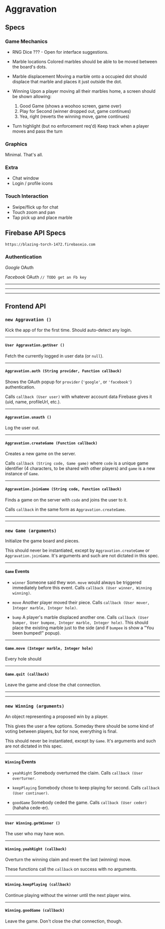 # Aggravation

## Specs

### Game Mechanics
- RNG Dice
  ??? - Open for interface suggestions.

- Marble locations
  Colored marbles should be able to be moved between the board's dots.

- Marble displacement
  Moving a marble onto a occupied dot should displace that marble and places it just outside the dot.

- Winning
  Upon a player moving all their marbles home, a screen should be shown allowing:
  1. Good Game (shows a woohoo screen, game over)
  2. Play for Second (winner dropped out, game continues)
  3. Yea, right (reverts the winning move, game continues)

- Turn highlight (but no enforcement req'd)
  Keep track when a player moves and pass the turn

### Graphics
Minimal.  That's all.

### Extra
- Chat window
- Login / profile icons

### Touch Interaction
- Swipe/flick up for chat
- Touch zoom and pan
- Tap pick up and place marble


## Firebase API Specs
    https://blazing-torch-1472.firebaseio.com
### Authentication
*Google* OAuth

*Facebook* OAuth `// TODO get an Fb key`

***
***
***

## Frontend API

### `new Aggravation ()`
Kick the app of for the first time.  Should auto-detect any login.

***
#### `User Aggravation.getUser ()`
Fetch the currently logged in user data (or `null`).

***
#### `Aggravation.auth (String provider, Function callback)`
Shows the OAuth popup for `provider` (`'google'`, or `'facebook'`) authentication.

Calls `callback (User user)` with whatever account data Firebase gives it (uid, name, profileUrl, etc.).

***
#### `Aggravation.unauth ()`
Log the user out.

***
#### `Aggravation.createGame (Function callback)`
Creates a new game on the server.

Calls `callback (String code, Game game)` where `code` is a unique game identifier (4 characters, to be shared with other players) and `game` is a new instance of `Game`.

***
#### `Aggravation.joinGame (String code, Function callback)`
Finds a game on the server with `code` and joins the user to it.

Calls `callback` in the same form as `Aggravation.createGame`.

***
***
### `new Game (arguments)`
Initialize the game board and pieces.

This should never be instantiated, except by `Aggravation.createGame` or `Aggravation.joinGame`.  It's arguments and such are not dictated in this spec.

***
#### `Game` Events

- `winner` Someone said they won.  `move` would always be triggered immediately before this event.
  Calls `callback (User winner, Winning winning)`.

- `move` Another player moved their piece.
  Calls `callback (User mover, Integer marble, Integer hole)`. 

- `bump` A player's marble displaced another one.
  Calls `callback (User bumper, User bumpee, Integer marble, Integer hole)`.
  This should place the existing marble just to the side (and if `bumpee` is  show a "You been bumped!" popup).


***
#### `Game.move (Integer marble, Integer hole)`
Every hole should

***
#### `Game.quit (callback)`
Leave the game and close the chat connection.

***
***

### `new Winning (arguments)`
An object representing a proposed win by a player.

This gives the user a few options.  Someday there should be some kind of voting between players, but for now, everything is final.

This should never be instantiated, except by `Game`.  It's arguments and such are not dictated in this spec.

***
#### `Winning` Events
- `yeahRight`  Somebody overturned the claim.
  Calls `callback (User overturner`.

- `keepPlaying`  Somebody chose to keep playing for second.
  Calls `callback (User continuer)`.

- `goodGame`  Somebody ceded the game.
  Calls `callback (User ceder)` (hahaha cede-er).

***
#### `User Winning.getWinner ()`
The user who may have won.

***
#### `Winning.yeahRight (callback)`
Overturn the winning claim and revert the last (winning) move.

These functions call the `callback` on success with no arguments.

***
#### `Winning.keepPlaying (callback)`
Continue playing without the winner until the next player wins.

***
#### `Winning.goodGame (callback)`
Leave the game.  Don't close the chat connection, though.